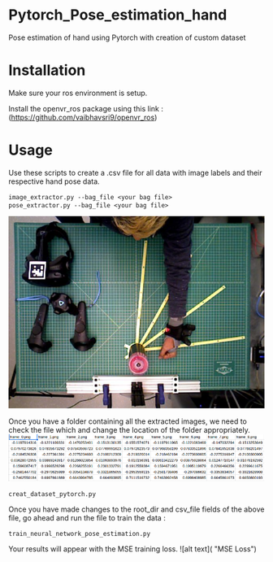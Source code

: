 # Pytorch_Pose_estimation_hand
Pose estimation of hand using Pytorch with creation of custom dataset

# Installation
Make sure your ros environment is setup.

Install the openvr_ros package using this link :(https://github.com/vaibhavsri9/openvr_ros)


# Usage
Use these scripts to create a .csv file for all data with image labels and their respective hand pose data.

```
image_extractor.py --bag_file <your bag file>
pose_extractor.py --bag_file <your bag file>
```
![alt text](https://github.com/vaibhavsri9/Pytorch_Pose_estimation_hand/blob/master/Image/GraspAction.png "Grasp Action Depiction")

Once you have a folder containing all the extracted images, we need to check the file which and change the location of the folder appropriately.
![alt text](https://github.com/vaibhavsri9/Pytorch_Pose_estimation_hand/blob/master/Image/All_poses.png "CSV file Format")
```
creat_dataset_pytorch.py
```

Once you have made changes to the root_dir and csv_file fields of the above file, go ahead and run the file to train the data :

```
train_neural_network_pose_estimation.py
```
Your results will appear with the MSE training loss.
![alt text](          "MSE Loss")
